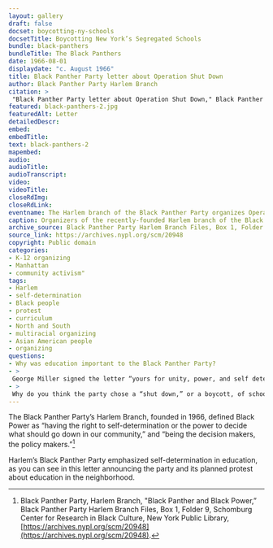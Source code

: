 ```yaml
--- 
layout: gallery
draft: false
docset: boycotting-ny-schools
docsetTitle: Boycotting New York’s Segregated Schools
bundle: black-panthers
bundleTitle: The Black Panthers
date: 1966-08-01
displaydate: "c. August 1966"
title: Black Panther Party letter about Operation Shut Down
author: Black Panther Party Harlem Branch
citation: >
 "Black Panther Party letter about Operation Shut Down," Black Panther Party Harlem Branch, in New York City Civil Rights History Project, Accessed: [Month Day, Year], https://nyccivilrightshistory.org/gallery/black-panthers-2.
featured: black-panthers-2.jpg
featuredAlt: Letter
detailedDescr: 
embed: 
embedTitle: 
text: black-panthers-2
mapembed: 
audio: 
audioTitle: 
audioTranscript: 
video: 
videoTitle: 
closeRdImg: 
closeRdLink: 
eventname: The Harlem branch of the Black Panther Party organizes Operation Shut Down.
caption: Organizers of the recently-founded Harlem branch of the Black Panther Party described their focus on education and announced Operation Shut Down.
archive_source: Black Panther Party Harlem Branch Files, Box 1, Folder 8, Schomburg Center for Research in Black Culture, New York Public Library
source_link: https://archives.nypl.org/scm/20948
copyright: Public domain
categories: 
- K-12 organizing
- Manhattan
- community activism"
tags: 
- Harlem
- self-determination
- Black people
- protest
- curriculum
- North and South
- multiracial organizing
- Asian American people
- organizing
questions: 
- Why was education important to the Black Panther Party?
- >
 George Miller signed the letter “yours for unity, power, and self determination.” How do you see these themes reflected in the text of the letter?
- >
 Why do you think the party chose a “shut down,” or a boycott, of schools as their form of protest?
--- 
```


The Black Panther Party’s Harlem Branch, founded in 1966, defined Black Power as “having the right to self-determination or the power to decide what should go down in our community,” and “being the decision makers, the policy makers.”[^1]

Harlem’s Black Panther Party emphasized self-determination in education, as you can see in this letter announcing the party and its planned protest about education in the neighborhood.

[^1]: Black Panther Party, Harlem Branch, "Black Panther and Black Power,” Black Panther Party Harlem Branch Files, Box 1, Folder 9, Schomburg Center for Research in Black Culture, New York Public Library, [https://archives.nypl.org/scm/20948](https://archives.nypl.org/scm/20948).
